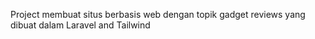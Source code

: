 Project membuat situs berbasis web dengan topik gadget reviews yang dibuat dalam Laravel and Tailwind
